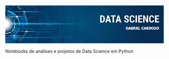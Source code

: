 ![gabriel-banner](https://raw.githubusercontent.com/gabrielcardosods/data_science/master/banner-gabriel.png?token=AP3LC76L2Q7ARC74EUO7W6C63PDUQ)

Notebooks de análises e projetos de Data Science em Python
